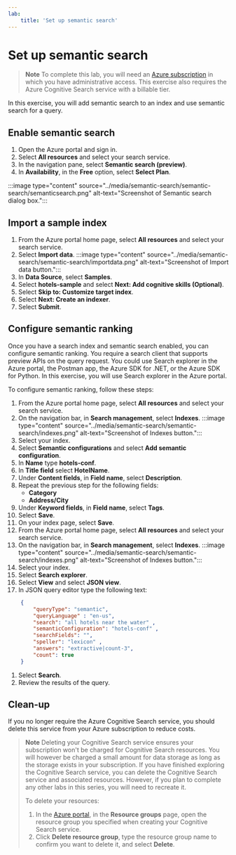 ```yaml
---
lab:
    title: 'Set up semantic search'
---
```


# Set up semantic search

> **Note**
> To complete this lab, you will need an [Azure subscription](https://azure.microsoft.com/free?azure-portal=true) in which you have administrative access. This exercise also requires the Azure Cognitive Search service with a billable tier.

In this exercise, you will add semantic search to an index and use semantic search for a query.

## Enable semantic search

1. Open the Azure portal and sign in.
1. Select **All resources** and select your search service.
1. In the navigation pane, select **Semantic search (preview)**.
1. In **Availability**, in the **Free** option, select **Select Plan**.

:::image type="content" source="../media/semantic-search/semantic-search/semanticsearch.png" alt-text="Screenshot of Semantic search dialog box.":::

## Import a sample index

1. From the Azure portal home page, select **All resources** and select your search service.
1. Select **Import data**.
:::image type="content" source="../media/semantic-search/semantic-search/importdata.png" alt-text="Screenshot of Import data button.":::
1. In **Data Source**, select **Samples**.
1. Select **hotels-sample** and select **Next: Add cognitive skills (Optional)**.
1. Select **Skip to: Customize target index**.
1. Select **Next: Create an indexer**.
1. Select **Submit**.

## Configure semantic ranking

Once you have a search index and semantic search enabled, you can configure semantic ranking. You require a search client that supports preview APIs on the query request. You could use Search explorer in the Azure portal, the Postman app, the Azure SDK for .NET, or the Azure SDK for Python. In this exercise, you will use Search explorer in the Azure portal.

To configure semantic ranking, follow these steps:

1. From the Azure portal home page, select **All resources** and select your search service.
1. On the navigation bar, in **Search management**, select **Indexes**.
:::image type="content" source="../media/semantic-search/semantic-search/indexes.png" alt-text="Screenshot of Indexes button.":::
1. Select your index.
1. Select **Semantic configurations** and select **Add semantic configuration**.
1. In **Name** type **hotels-conf**.
1. In **Title field** select **HotelName**.
1. Under **Content fields**, in **Field name**, select **Description**.
1. Repeat the previous step for the following fields:
    - **Category**
    - **Address/City**
1. Under **Keyword fields**, in **Field name**, select **Tags**.
1. Select **Save**.
1. On your index page, select **Save**.
1. From the Azure portal home page, select **All resources** and select your search service.
1. On the navigation bar, in **Search management**, select **Indexes**.
:::image type="content" source="../media/semantic-search/semantic-search/indexes.png" alt-text="Screenshot of Indexes button.":::
1. Select your index.
1. Select **Search explorer**.
1. Select **View** and select **JSON view**.
1. In JSON query editor type the following text:

```json
    {
        "queryType": "semantic",
        "queryLanguage" : "en-us",
        "search": "all hotels near the water" , 
        "semanticConfiguration": "hotels-conf" , 
        "searchFields": "",
        "speller": "lexicon" , 
        "answers": "extractive|count-3",
        "count": true
    }
```

1. Select **Search**.
1. Review the results of the query.

## Clean-up

If you no longer require the Azure Cognitive Search service, you should delete this service from your Azure subscription to reduce costs.

>**Note**
> Deleting your Cognitive Search service ensures your subscription won't be charged for Cognitive Search resources. You will however be charged a small amount for data storage as long as the storage exists in your subscription. If you have finished exploring the Cognitive Search service, you can delete the Cognitive Search service and associated resources. However, if you plan to complete any other labs in this series, you will need to recreate it.
>
> To delete your resources:
>
> 1. In the [Azure portal](https://portal.azure.com?azure-portal=true), in the **Resource groups** page, open the resource group you specified when creating your Cognitive Search service.
> 1. Click **Delete resource group**, type the resource group name to confirm you want to delete it, and select **Delete**.
